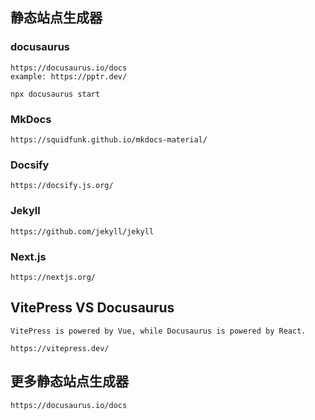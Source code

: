 ## 静态站点生成器

### docusaurus

    https://docusaurus.io/docs
    example: https://pptr.dev/

    npx docusaurus start

### MkDocs

    https://squidfunk.github.io/mkdocs-material/

### Docsify

    https://docsify.js.org/

### Jekyll

    https://github.com/jekyll/jekyll

### Next.js

    https://nextjs.org/

## VitePress VS Docusaurus

    VitePress is powered by Vue, while Docusaurus is powered by React.

    https://vitepress.dev/

## 更多静态站点生成器

    https://docusaurus.io/docs
